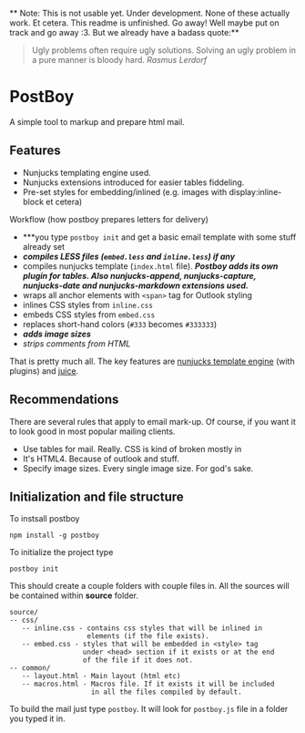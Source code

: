 ** Note: This is not usable yet. Under development. None of these actually work. Et cetera. This readme is unfinished. Go away! Well maybe put on track and go away :3. But we already have a badass quote:**

> Ugly problems often require ugly solutions. Solving an ugly problem in a pure manner is bloody hard.
*Rasmus Lerdorf*

PostBoy
===
A simple tool to markup and prepare html mail.

Features
---

  - Nunjucks templating engine used. 
  - Nunjucks extensions introduced for easier tables fiddeling.
  - Pre-set styles for embedding/inlined (e.g. images with display:inline-block et cetera)

Workflow (how postboy prepares letters for delivery)
 
  - ***you type `postboy init` and get a basic email template with some stuff already set
  - ***compiles LESS files (`embed.less` and `inline.less`) if any***
  - compiles nunjucks template (`index.html` file). ***Postboy adds its own plugin for tables. Also nunjucks-append, nunjucks-capture, nunjucks-date and nunjucks-markdown extensions used.***
  - wraps all anchor elements with `<span>` tag for Outlook styling
  - inlines CSS styles from `inline.css`
  - embeds CSS styles from `embed.css`
  - replaces short-hand colors (`#333` becomes `#333333`)
  - ***adds image sizes***
  - *strips comments from HTML*

That is pretty much all.
The key features are [nunjucks template engine](https://mozilla.github.io/nunjucks/) (with plugins) and [juice](https://www.npmjs.com/package/juice).

Recommendations
---

There are several rules that apply to email mark-up. Of course, if you want it to look good in most popular mailing clients.

  - Use tables for mail. Really. CSS is kind of broken mostly in 
  - It's HTML4. Because of outlook and stuff.
  - Specify image sizes. Every single image size. For god's sake.

Initialization and file structure
---

To instsall postboy

    npm install -g postboy

To initialize the project type

    postboy init

This should create a couple folders with couple files in. All the sources will be contained within **source** folder.

    source/
    -- css/
       -- inline.css - contains css styles that will be inlined in
                       elements (if the file exists).
       -- embed.css - styles that will be embedded in <style> tag
                      under <head> section if it exists or at the end
                      of the file if it does not.
    -- common/
       -- layout.html - Main layout (html etc)
       -- macros.html - Macros file. If it exists it will be included
                        in all the files compiled by default.

To build the mail just type `postboy`. It will look for `postboy.js` file in a folder you typed it in.
    
